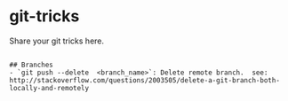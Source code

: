 # git-tricks
Share your git tricks here.
```use git checkout -b "<branch-name" to create and checkout a branch

## Branches
- `git push --delete  <branch_name>`: Delete remote branch.  see: http://stackoverflow.com/questions/2003505/delete-a-git-branch-both-locally-and-remotely
